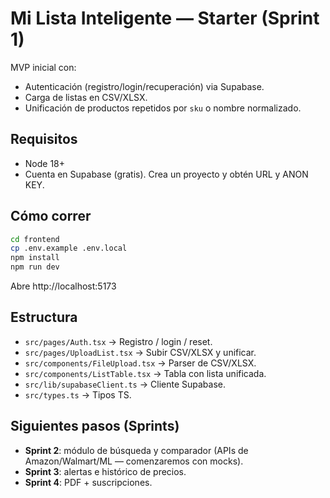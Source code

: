 # Mi Lista Inteligente — Starter (Sprint 1)

MVP inicial con:
- Autenticación (registro/login/recuperación) via Supabase.
- Carga de listas en CSV/XLSX.
- Unificación de productos repetidos por `sku` o nombre normalizado.

## Requisitos
- Node 18+
- Cuenta en Supabase (gratis). Crea un proyecto y obtén URL y ANON KEY.

## Cómo correr
```bash
cd frontend
cp .env.example .env.local
npm install
npm run dev
```

Abre http://localhost:5173

## Estructura
- `src/pages/Auth.tsx` → Registro / login / reset.
- `src/pages/UploadList.tsx` → Subir CSV/XLSX y unificar.
- `src/components/FileUpload.tsx` → Parser de CSV/XLSX.
- `src/components/ListTable.tsx` → Tabla con lista unificada.
- `src/lib/supabaseClient.ts` → Cliente Supabase.
- `src/types.ts` → Tipos TS.

## Siguientes pasos (Sprints)
- **Sprint 2**: módulo de búsqueda y comparador (APIs de Amazon/Walmart/ML — comenzaremos con mocks).
- **Sprint 3**: alertas e histórico de precios.
- **Sprint 4**: PDF + suscripciones.
